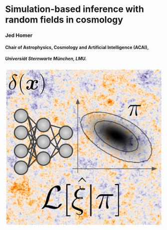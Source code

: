 # Simulation-based inference with random fields in cosmology
### Jed Homer
#### Chair of Astrophysics, Cosmology and Artificial Intelligence (ACAI),
##### Universiät Sternwarte München, LMU.

![Alt text](cover.png?raw=true "Title")